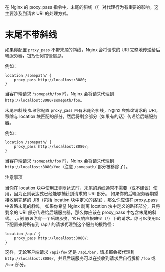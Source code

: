 在 Nginx 的 proxy_pass 指令中，末尾的斜线（/）对代理行为有重要的影响。这主要涉及到请求 URI 的处理方式。

# 末尾不带斜线

如果你配置 `proxy_pass` 不带末尾的斜线，Nginx 会将请求的 URI 完整地传递给后端服务器，包括任何路径信息。

例如：

```nginx
location /somepath/ {  
    proxy_pass http://localhost:8080;  
}
```

当客户端请求 `/somepath/foo` 时，Nginx 会将请求代理到 `http://localhost:8080/somepath/foo`。

末尾带斜线
如果你配置 `proxy_pass` 带有末尾的斜线，Nginx 会修改请求的 URI，移除与 location 块匹配的部分，然后将剩余部分（如果有的话）传递给后端服务器。

例如：

```nginx
location /somepath/ {  
    proxy_pass http://localhost:8080/;  
}
```


当客户端请求 `/somepath/foo` 时，Nginx 会将请求代理到 `http://localhost:8080/foo`（注意 `/somepath/` 部分被移除了）。

注意事项

当你在 location 块中使用正则表达式时，末尾的斜线通常不需要（或不建议）使用，因为正则表达式已经能够捕获到请求的 URI 部分。
如果你的后端服务器期望接收到完整的 URI（包括 location 块中定义的路径），那么你应该在 proxy_pass 中省略末尾的斜线。
如果你希望 Nginx 剥离 location 块中定义的路径部分，只将剩余的 URI 部分传递给后端服务器，那么你应该在 proxy_pass 中包含末尾的斜线。
示例
假设你有一个后端服务，它只响应根路径（/）下的请求。你可以使用以下配置来将所有到 /api/ 的请求代理到这个服务的根路径：

```nginx
location /api/ {  
    proxy_pass http://localhost:8080/;  
}
```

这样，无论客户端请求 `/api/foo` 还是 `/api/bar`，请求都会被代理到 `http://localhost:8080/`，并且后端服务可以在接收到请求后自行解析 `/foo` 或 `/bar` 部分。
